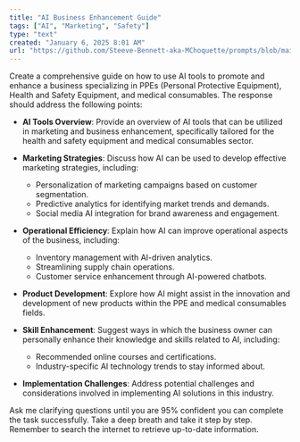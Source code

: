 ```yaml
---
title: "AI Business Enhancement Guide"
tags: ["AI", "Marketing", "Safety"]
type: "text"
created: "January 6, 2025 8:01 AM"
url: "https://github.com/Steeve-Bennett-aka-MChoquette/prompts/blob/main/ai_business_enhancement_guide.md"
---
```


Create a comprehensive guide on how to use AI tools to promote and enhance a business specializing in PPEs (Personal Protective Equipment), Health and Safety Equipment, and medical consumables. The response should address the following points:

- **AI Tools Overview**: Provide an overview of AI tools that can be utilized in marketing and business enhancement, specifically tailored for the health and safety equipment and medical consumables sector.
  
- **Marketing Strategies**: Discuss how AI can be used to develop effective marketing strategies, including:
  - Personalization of marketing campaigns based on customer segmentation.
  - Predictive analytics for identifying market trends and demands.
  - Social media AI integration for brand awareness and engagement.

- **Operational Efficiency**: Explain how AI can improve operational aspects of the business, including:
  - Inventory management with AI-driven analytics.
  - Streamlining supply chain operations.
  - Customer service enhancement through AI-powered chatbots.

- **Product Development**: Explore how AI might assist in the innovation and development of new products within the PPE and medical consumables fields.

- **Skill Enhancement**: Suggest ways in which the business owner can personally enhance their knowledge and skills related to AI, including:
  - Recommended online courses and certifications.
  - Industry-specific AI technology trends to stay informed about.

- **Implementation Challenges**: Address potential challenges and considerations involved in implementing AI solutions in this industry.

Ask me clarifying questions until you are 95% confident you can complete the task successfully. Take a deep breath and take it step by step. Remember to search the internet to retrieve up-to-date information.